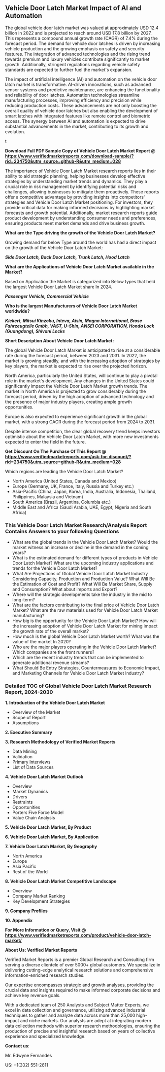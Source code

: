 <h2>Vehicle Door Latch Market Impact of AI and Automation</h2><p>The global vehicle door latch market was valued at approximately USD 12.4 billion in 2022 and is projected to reach around USD 17.8 billion by 2027. This represents a compound annual growth rate (CAGR) of 7.4% during the forecast period. The demand for vehicle door latches is driven by increasing vehicle production and the growing emphasis on safety and security features. The integration of advanced technologies and the rising trend towards premium and luxury vehicles contribute significantly to market growth. Additionally, stringent regulations regarding vehicle safety standards are expected to further fuel the market's expansion.</p><p>The impact of artificial intelligence (AI) and automation on the vehicle door latch market is transformative. AI-driven innovations, such as advanced sensor systems and predictive maintenance, are enhancing the functionality and reliability of door latches. Automation technologies streamline manufacturing processes, improving efficiency and precision while reducing production costs. These advancements are not only boosting the overall quality of vehicle door latches but also enabling the development of smart latches with integrated features like remote control and biometric access. The synergy between AI and automation is expected to drive substantial advancements in the market, contributing to its growth and evolution.</p>t</p><p id="" class=""><strong>Download Full PDF Sample Copy of Vehicle Door Latch Market Report @ <a href="https://www.verifiedmarketreports.com/download-sample/?rid=234750&utm_source=github-R&utm_medium=028" target="_blank">https://www.verifiedmarketreports.com/download-sample/?rid=234750&utm_source=github-R&utm_medium=028</a></strong></p><p>The importance of&nbsp;Vehicle Door Latch Market research reports lies in their ability to aid strategic planning, helping businesses develop effective strategies by understanding market trends and dynamics. They play a crucial role in risk management by identifying potential risks and challenges, allowing businesses to mitigate them proactively. These reports offer a competitive advantage by providing insights into competitors' strategies and Vehicle Door Latch Market positioning. For investors, they provide critical data for making informed decisions by highlighting market forecasts and growth potential. Additionally, market research reports guide product development by understanding consumer needs and preferences, ensuring products meet market demands and drive business growth.</p><p><strong>What are the&nbsp;Type driving the growth of the Vehicle Door Latch Market?</strong></p><p id="" class="">Growing demand for below Type around the world has had a direct impact on the growth of the Vehicle Door Latch Market:</p><em><strong>Side Door Latch, Back Door Latch, Trunk Latch, Hood Latch</strong></em></p><strong>What are the&nbsp;Applications&nbsp;of Vehicle Door Latch Market available in the Market?</strong></p><p id="" class="">Based on Application the Market is categorized into Below types that held the largest Vehicle Door Latch Market share In 2024.</p><em><strong>Passenger Vehicle, Commercial Vehicle</strong></em></p><strong>Who is the largest Manufacturers of Vehicle Door Latch Market worldwide?</strong></p><p><em><strong>Kiekert, Mitsui Kinzoku, Inteva, Aisin, Magna International, Brose Fahrzeugteile Gmbh, VAST, U-Shin, ANSEI CORPORATION, Honda Lock (Guangdong), Shivani Locks</strong></em></p><p id="" class=""><strong>Short Description About Vehicle Door Latch Market:</strong></p><p>The global Vehicle Door Latch Market is anticipated to rise at a considerable rate during the forecast period, between 2023 and 2031. In 2022, the market is growing steadily, and with the increasing adoption of strategies by key players, the market is expected to rise over the projected horizon.</p><p>North America, particularly the United States, will continue to play a pivotal role in the market's development. Any changes in the United States could significantly impact the Vehicle Door Latch Market growth trends. The market in North America is projected to grow considerably during the forecast period, driven by the high adoption of advanced technology and the presence of major industry players, creating ample growth opportunities.</p><p>Europe is also expected to experience significant growth in the global market, with a strong CAGR during the forecast period from 2024 to 2031.</p><p>Despite intense competition, the clear global recovery trend keeps investors optimistic about the Vehicle Door Latch Market, with more new investments expected to enter the field in the future.</p><p id="" class=""><strong>Get Discount On The Purchase Of This Report @ <a href="https://www.verifiedmarketreports.com/ask-for-discount/?rid=234750&utm_source=github-R&utm_medium=028" target="_blank">https://www.verifiedmarketreports.com/ask-for-discount/?rid=234750&utm_source=github-R&utm_medium=028</a></strong></p>Which regions are leading the Vehicle Door Latch Market?</p><ul><li>North America (United States, Canada and Mexico)</li><li>Europe (Germany, UK, France, Italy, Russia and Turkey etc.)</li><li>Asia-Pacific (China, Japan, Korea, India, Australia, Indonesia, Thailand, Philippines, Malaysia and Vietnam)</li><li>South America (Brazil, Argentina, Columbia etc.)</li><li>Middle East and Africa (Saudi Arabia, UAE, Egypt, Nigeria and South Africa)</li></ul><h3 id="" class="">This Vehicle Door Latch Market Research/Analysis Report Contains Answers to your following Questions</h3><ul><li>What are the global trends in the Vehicle Door Latch Market? Would the market witness an increase or decline in the demand in the coming years?</li><li>What is the estimated demand for different types of products in Vehicle Door Latch Market? What are the upcoming industry applications and trends for the Vehicle Door Latch Market?</li><li>What Are Projections of Global Vehicle Door Latch Market Industry Considering Capacity, Production and Production Value? What Will Be the Estimation of Cost and Profit? What Will Be Market Share, Supply and Consumption? What about imports and Export?</li><li>Where will the strategic developments take the industry in the mid to long-term?</li><li>What are the factors contributing to the final price of Vehicle Door Latch Market? What are the raw materials used for Vehicle Door Latch Market manufacturing?</li><li>How big is the opportunity for the Vehicle Door Latch Market? How will the increasing adoption of Vehicle Door Latch Market for mining impact the growth rate of the overall market?</li><li>How much is the global Vehicle Door Latch Market worth? What was the value of the market In 2020?</li><li>Who are the major players operating in the Vehicle Door Latch Market? Which companies are the front runners?</li><li>Which are the recent industry trends that can be implemented to generate additional revenue streams?</li><li>What Should Be Entry Strategies, Countermeasures to Economic Impact, and Marketing Channels for Vehicle Door Latch Market Industry?</li></ul><h3 id="" class="">Detailed TOC of Global Vehicle Door Latch Market Research Report, 2024-2030</h3><p id="" class=""><strong>1. Introduction of the Vehicle Door Latch Market</strong></p><ul><li>Overview of the Market</li><li>Scope of Report</li><li>Assumptions</li></ul><p id="" class=""><strong>2. Executive Summary</strong></p><p id="" class=""><strong>3. Research Methodology of Verified Market Reports</strong></p><ul><li>Data Mining</li><li>Validation</li><li>Primary Interviews</li><li>List of Data Sources</li></ul><p id="" class=""><strong>4. Vehicle Door Latch Market Outlook</strong></p><ul><li>Overview</li><li>Market Dynamics</li><li>Drivers</li><li>Restraints</li><li>Opportunities</li><li>Porters Five Force Model</li><li>Value Chain Analysis</li></ul><p id="" class=""><strong>5. Vehicle Door Latch Market, By Product</strong></p><p id="" class=""><strong>6. Vehicle Door Latch Market, By Application</strong></p><p id="" class=""><strong>7. Vehicle Door Latch Market, By Geography</strong></p><ul><li>North America</li><li>Europe</li><li>Asia Pacific</li><li>Rest of the World</li></ul><p id="" class=""><strong>8. Vehicle Door Latch Market Competitive Landscape</strong></p><ul><li>Overview</li><li>Company Market Ranking</li><li>Key Development Strategies</li></ul><p id="" class=""><strong>9. Company Profiles</strong></p><p id="" class=""><strong>10. Appendix</strong></p><p id="" class=""><strong>For More Information or Query, Visit @ <a href="https://www.verifiedmarketreports.com/product/vehicle-door-latch-market/" target="_blank">https://www.verifiedmarketreports.com/product/vehicle-door-latch-market/</a></strong></p><p id="" class=""><strong>About Us: Verified Market Reports</strong></p><p id="" class="">Verified Market Reports is a premier Global Research and Consulting firm serving a diverse clientele of over 5000+ global customers. We specialize in delivering cutting-edge analytical research solutions and comprehensive information-enriched research studies.</p><p id="" class="">Our expertise encompasses strategic and growth analyses, providing the crucial data and insights required to make informed corporate decisions and achieve key revenue goals.</p><p id="" class="">With a dedicated team of 250 Analysts and Subject Matter Experts, we excel in data collection and governance, utilizing advanced industrial techniques to gather and analyze data across more than 25,000 high-impact and niche markets. Our analysts are adept at integrating modern data collection methods with superior research methodologies, ensuring the production of precise and insightful research based on years of collective experience and specialized knowledge.</p><p id="" class=""><strong>Contact us:</strong></p><p id="" class="">Mr. Edwyne Fernandes</p><p id="" class="">US: +1(302) 551-2611</p>